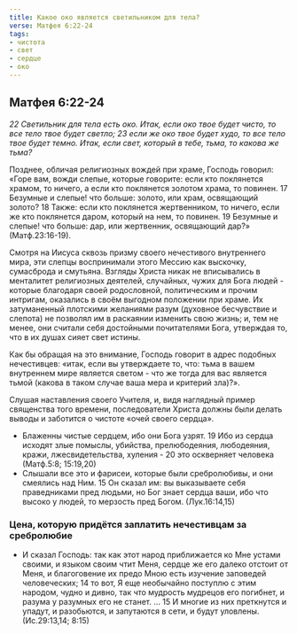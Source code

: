```yaml
---
title: Какое око является светильником для тела?
verse: Матфея 6:22-24
tags: 
- чистота
- свет
- сердце
- око
---
```


## Матфея 6:22-24

*22 Светильник для тела есть око. Итак, если око твое будет чисто, то все тело твое будет светло; 23 если же око твое будет худо, то все тело твое будет темно. Итак, если свет, который в тебе, тьма, то какова же тьма?*

Позднее, обличая религиозных вождей при храме, Господь говорил: «Горе вам, вожди слепые, которые говорите: если кто поклянется храмом, то ничего, а если кто поклянется золотом храма, то повинен. 17 Безумные и слепые! что больше: золото, или храм, освящающий золото? 18 Также: если кто поклянется жертвенником, то ничего, если же кто поклянется даром, который на нем, то повинен. 19 Безумные и слепые! что больше: дар, или жертвенник, освящающий дар?» (Матф.23:16-19). 

Смотря на Иисуса сквозь призму своего нечестивого внутреннего мира, эти слепцы воспринимали этого Мессию как выскочку, сумасброда и смутьяна. Взгляды Христа никак не вписывались в менталитет религиозных деятелей, случайных, чужих для Бога людей - которые благодаря своей родословной, политическим и прочим интригам, оказались в своём выгодном положении при храме. Их затуманенный плотскими желаниями разум (духовное бесчувствие и слепота) не позволял им в раскаянии изменить свою жизнь; и, тем не менее, они считали себя достойными почитателями Бога, утверждая то, что в их душах сияет свет истины. 

Как бы обращая на это внимание, Господь говорит в адрес подобных нечестивцев: «итак, если вы утверждаете то, что: тьма в вашем внутреннем мире является светом - что же тогда для вас является тьмой (какова в таком случае ваша мера и критерий зла)?». 

Слушая наставления своего Учителя, и, видя наглядный пример священства того времени, последователи Христа должны были делать выводы и заботится о чистоте «очей своего сердца». 

- Блаженны чистые сердцем, ибо они Бога узрят. 19 Ибо из сердца исходят злые помыслы, убийства, прелюбодеяния, любодеяния, кражи, лжесвидетельства, хуления - 20 это оскверняет человека (Матф.5:8; 15:19,20)
- Слышали все это и фарисеи, которые были сребролюбивы, и они смеялись над Ним. 15 Он сказал им: вы выказываете себя праведниками пред людьми, но Бог знает сердца ваши, ибо что высоко у людей, то мерзость пред Богом. (Лук.16:14,15)

### Цена, которую придётся заплатить нечестивцам за сребролюбие

- И сказал Господь: так как этот народ приближается ко Мне устами своими, и языком своим чтит Меня, сердце же его далеко отстоит от Меня, и благоговение их предо Мною есть изучение заповедей человеческих; 14 то вот, Я еще необычайно поступлю с этим народом, чудно и дивно, так что мудрость мудрецов его погибнет, и разума у разумных его не станет. … 15 И многие из них преткнутся и упадут, и разобьются, и запутаются в сети, и будут уловлены. (Ис.29:13,14; 8:15)